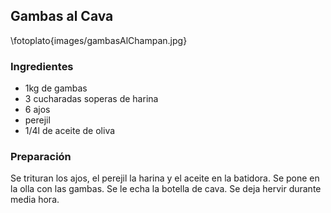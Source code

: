 ## Gambas al Cava

\fotoplato{images/gambasAlChampan.jpg}

### Ingredientes

- 1kg de gambas
- 3 cucharadas soperas de harina
- 6 ajos
- perejil
- 1/4l de aceite de oliva

### Preparación

Se trituran los ajos, el perejil la harina y el aceite en la batidora.
Se pone en la olla con las gambas.
Se le echa la botella de cava.
Se deja hervir durante media hora.



